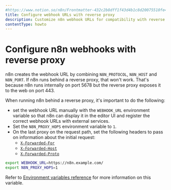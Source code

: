 ```yaml
---
#https://www.notion.so/n8n/Frontmatter-432c2b8dff1f43d4b1c8d20075510fe4
title: Configure webhook URLs with reverse proxy
description: Customize n8n webhook URLs for compatibility with reverse proxy setups.
contentType: howto
---
```


# Configure n8n webhooks with reverse proxy

n8n creates the webhook URL by combining `N8N_PROTOCOL`, `N8N_HOST` and `N8N_PORT`. If n8n runs behind a reverse proxy, that won't work. That's because n8n runs internally on port 5678 but the reverse proxy exposes it to the web on port 443.

When running n8n behind a reverse proxy, it's important to do the following:

* set the webhook URL manually with the `WEBHOOK_URL` environment variable so that n8n can  display it in the editor UI and register the correct webhook URLs with external services.
* Set the `N8N_PROXY_HOPS` environment variable to `1`.
* On the last proxy on the request path, set the following headers to pass on information about the initial request:
    * [`X-Forwarded-For`](https://developer.mozilla.org/en-US/docs/Web/HTTP/Reference/Headers/X-Forwarded-For)
    * [`X-Forwarded-Host`](https://developer.mozilla.org/en-US/docs/Web/HTTP/Reference/Headers/X-Forwarded-Host)
    * [`X-Forwarded-Proto`](https://developer.mozilla.org/en-US/docs/Web/HTTP/Reference/Headers/X-Forwarded-Proto)

```bash
export WEBHOOK_URL=https://n8n.example.com/
export N8N_PROXY_HOPS=1
```
Refer to [Environment variables reference](/hosting/configuration/environment-variables.md#endpoints) for more information on this variable.
